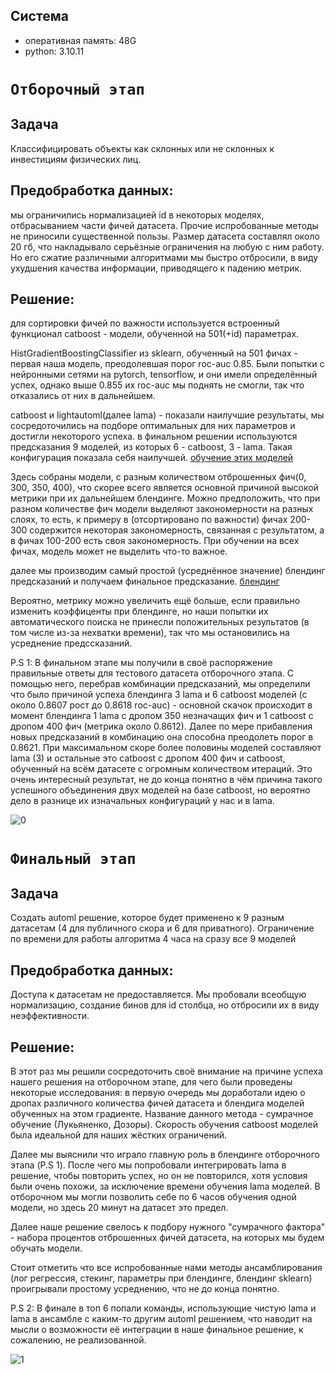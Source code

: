 ## Система
- оперативная память: 48G
- python: 3.10.11

# `Отборочный этап`
## Задача
Классифицировать объекты как склонных или не склонных к инвестициям физических лиц. 

## Предобработка данных: 
мы ограничились нормализацией id в некоторых моделях, отбрасыванием части фичей датасета. Прочие испробованные методы не приносили существенной пользы. Размер датасета составлял около 20 гб, что накладывало серьёзные ограничения на любую с ним работу. Но его сжатие различными алгоритмами мы быстро отбросили, в виду ухудшения качества информации, приводящего к падению метрик.

## Решение:
для сортировки фичей по важности используется встроенный функционал catboost - модели, обученной на 501(+id) параметрах.

HistGradientBoostingClassifier из sklearn, обученный на 501 фичах - первая наша модель, преодолевшая порог roc-auc 0.85. 
Были попытки с нейронными сетями на pytorch, tensorflow, и они имели определённый успех, однако выше 0.855 их roc-auc мы поднять не смогли, так что отказались от них в дальнейшем.

catboost и lightautoml(далее lama) - показали наилучшие результаты, мы сосредоточились на подборе оптимальных для них параметров и достигли некоторого успеха.
в финальном решении используются предсказания 9 моделей, из которых 6 - catboost, 3 - lama. Такая конфигурация показала себя наилучшей. [обучение этих моделей ](https://github.com/ArgentumX/CloudWalkers-solution/blob/main/Models.ipynb)

Здесь собраны модели, с разным количеством отброшенных фич(0, 300, 350, 400), что скорее всего является основной причиной высокой метрики при их дальнейшем блендинге. 
Можно предположить, что при разном количестве фич модели выделяют закономерности на разных слоях, то есть, к примеру в (отсортировано по важности) фичах 200-300 содержится некоторая закономерность, связанная с результатом, а в фичах 100-200 есть своя закономерность.
При обучении на всех фичах, модель может не выделить что-то важное.

далее мы производим самый простой (усреднённое значение) блендинг предсказаний и получаем финальное предсказание. [блендинг](https://github.com/ArgentumX/CloudWalkers-solution/blob/main/Blending.ipynb)

Вероятно, метрику можно увеличить ещё больше, если правильно изменить коэффиценты при блендинге, но наши попытки их автоматического поиска не принесли положительных результатов (в том числе из-за нехватки времени), так что мы остановились на усреднение предссказаний.

P.S 1: В финальном этапе мы получили в своё распоряжение правильные ответы для тестового датасета отборочного этапа. С помощью него, перебрав комбинации предсказаний, мы определили что было причиной успеха блендинга 3 lama и 6 catboost моделей (с около 0.8607 рост до 0.8618 roc-auc) - основной скачок происходит в момент блендинга 1 lama с дропом 350 незначащих фич и 1 catboost с дропом 400 фич (метрика около 0.8612). Далее по мере прибавления новых предсказаний в комбинацию она способна преодолеть порог в 0.8621. При максимальном скоре более половины моделей составляют lama (3) и остальные это catboost с дропом 400 фич и catboost, обученный на всём датасете с огромным количеством итераций. Это очень интересный результат, не до конца понятно в чём причина такого успешного объединения двух моделей на базе catboost, но вероятно дело в разнице их изначальных конфигураций у нас и в lama.

![0](https://github.com/user-attachments/assets/3844e949-27bf-43e7-9d17-703d640938f5)

# `Финальный этап`
## Задача
Создать automl решение, которое будет применено к 9 разным датасетам (4 для публичного скора и 6 для приватного). Ограничение по времени для работы алгоритма 4 часа на сразу все 9 моделей
## Предобработка данных: 
Доступа к датасетам не предоставляется. Мы пробовали всеобщую нормализацию, создание бинов для id столбца, но отбросили их в виду неэффективности.

## Решение:
В этот раз мы решили сосредоточить своё внимание на причине успеха нашего решения на отборочном этапе, для чего были проведены некоторые исследования: в первую очередь мы доработали идею о дропах различного количества фичей датасета и блендига моделей обученных на этом градиенте. Название данного метода - сумрачное обучение (Лукьяненко, Дозоры). Скорость обучения catboost моделей была идеальной для наших жёстких ограничений.  

Далее мы выяснили что играло главную роль в блендинге отборочного этапа (P.S 1). После чего мы попробовали интегрировать lama в решение, чтобы повторить успех, но он не повторился, хотя условия были очень похожи, за исключение времени обучения lama моделей. В отборочном мы могли позволить себе по 6 часов обучения одной модели, но здесь 20 минут на датасет это предел.

Далее наше решение свелось к подбору нужного "сумрачного фактора" - набора процентов отброшенных фичей датасета, на которых мы будем обучать модели. 

Стоит отметить что все испробованные нами методы ансамблирования (лог регрессия, стекинг, параметры при блендинге, блендинг sklearn) проигрывали простому усреднению, что не до конца понятно. 

P.S 2: В финале в топ 6 попали команды, использующие чистую lama и lama в ансамбле с каким-то другим automl решением, что наводит на мысли о возможности её интеграции в наше финальное решение, к сожалению, не реализованной.

![1](https://github.com/user-attachments/assets/bd434c57-3c69-4722-9488-4f5dc7ad0301)
